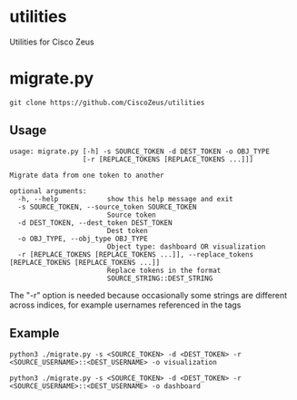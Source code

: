 # utilities
Utilities for Cisco Zeus
# migrate.py
```
git clone https://github.com/CiscoZeus/utilities
```
## Usage
```
usage: migrate.py [-h] -s SOURCE_TOKEN -d DEST_TOKEN -o OBJ_TYPE
                  [-r [REPLACE_TOKENS [REPLACE_TOKENS ...]]]

Migrate data from one token to another

optional arguments:
  -h, --help            show this help message and exit
  -s SOURCE_TOKEN, --source_token SOURCE_TOKEN
                        Source token
  -d DEST_TOKEN, --dest_token DEST_TOKEN
                        Dest token
  -o OBJ_TYPE, --obj_type OBJ_TYPE
                        Object type: dashboard OR visualization
  -r [REPLACE_TOKENS [REPLACE_TOKENS ...]], --replace_tokens [REPLACE_TOKENS [REPLACE_TOKENS ...]]
                        Replace tokens in the format
                        SOURCE_STRING::DEST_STRING

```
The "-r" option is needed because occasionally some strings are different across indices, for example usernames referenced in the tags
## Example
```
python3 ./migrate.py -s <SOURCE_TOKEN> -d <DEST_TOKEN> -r <SOURCE_USERNAME>::<DEST_USERNAME> -o visualization
```
```
python3 ./migrate.py -s <SOURCE_TOKEN> -d <DEST_TOKEN> -r <SOURCE_USERNAME>::<DEST_USERNAME> -o dashboard
```
